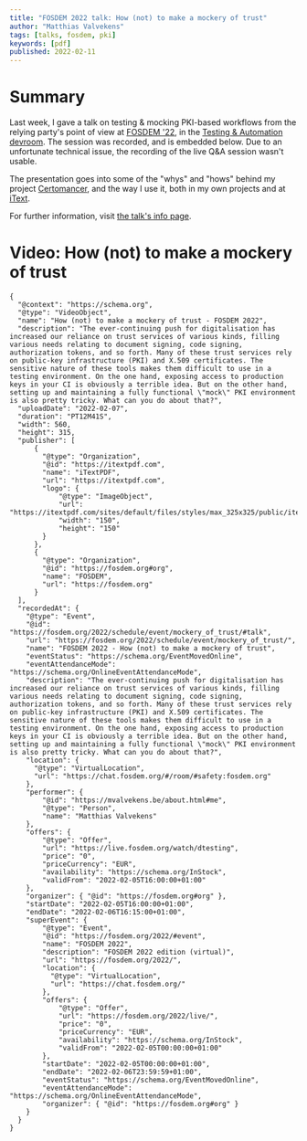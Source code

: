 ```yaml
---
title: "FOSDEM 2022 talk: How (not) to make a mockery of trust"
author: "Matthias Valvekens"
tags: [talks, fosdem, pki]
keywords: [pdf]
published: 2022-02-11
---
```


# Summary

Last week, I gave a talk on testing & mocking PKI-based workflows from the relying party's point of view at [FOSDEM '22](https://fosdem.org/2022/),
in the [Testing & Automation devroom](https://fosdem.org/2022/schedule/track/testing_and_automation/).
The session was recorded, and is embedded below. Due to an unfortunate technical issue, the recording of the live Q&A session wasn't usable.

The presentation goes into some of the "whys" and "hows" behind my project [Certomancer](https://github.com/MatthiasValvekens/certomancer), and the
way I use it, both in my own projects and at [iText](https://itextpdf.com).

For further information, visit [the talk's info page](https://fosdem.org/2022/schedule/event/mockery_of_trust/).


# Video: How (not) to make a mockery of trust

```{#video .youtube ytid=3wFtQiU86EU}
{
  "@context": "https://schema.org",
  "@type": "VideoObject",
  "name": "How (not) to make a mockery of trust - FOSDEM 2022",
  "description": "The ever-continuing push for digitalisation has increased our reliance on trust services of various kinds, filling various needs relating to document signing, code signing, authorization tokens, and so forth. Many of these trust services rely on public-key infrastructure (PKI) and X.509 certificates. The sensitive nature of these tools makes them difficult to use in a testing environment. On the one hand, exposing access to production keys in your CI is obviously a terrible idea. But on the other hand, setting up and maintaining a fully functional \"mock\" PKI environment is also pretty tricky. What can you do about that?",
  "uploadDate": "2022-02-07",
  "duration": "PT12M41S",  
  "width": 560,
  "height": 315,
  "publisher": [
      {
        "@type": "Organization",
        "@id": "https://itextpdf.com",
        "name": "iTextPDF",
        "url": "https://itextpdf.com",
        "logo": {
            "@type": "ImageObject",
            "url": "https://itextpdf.com/sites/default/files/styles/max_325x325/public/itext_0.png",
            "width": "150",
            "height": "150"
        }
      },
      {
        "@type": "Organization",
        "@id": "https://fosdem.org#org",
        "name": "FOSDEM",
        "url": "https://fosdem.org"
      }
  ],
  "recordedAt": {   
    "@type": "Event",
    "@id": "https://fosdem.org/2022/schedule/event/mockery_of_trust/#talk",
    "url": "https://fosdem.org/2022/schedule/event/mockery_of_trust/",
    "name": "FOSDEM 2022 - How (not) to make a mockery of trust",
    "eventStatus": "https://schema.org/EventMovedOnline",
    "eventAttendanceMode": "https://schema.org/OnlineEventAttendanceMode",
    "description": "The ever-continuing push for digitalisation has increased our reliance on trust services of various kinds, filling various needs relating to document signing, code signing, authorization tokens, and so forth. Many of these trust services rely on public-key infrastructure (PKI) and X.509 certificates. The sensitive nature of these tools makes them difficult to use in a testing environment. On the one hand, exposing access to production keys in your CI is obviously a terrible idea. But on the other hand, setting up and maintaining a fully functional \"mock\" PKI environment is also pretty tricky. What can you do about that?",
    "location": {
      "@type": "VirtualLocation",
      "url": "https://chat.fosdem.org/#/room/#safety:fosdem.org"
    },
    "performer": {
        "@id": "https://mvalvekens.be/about.html#me",
        "@type": "Person",
        "name": "Matthias Valvekens"
    },
    "offers": {
        "@type": "Offer",
        "url": "https://live.fosdem.org/watch/dtesting",
        "price": "0",
        "priceCurrency": "EUR",
        "availability": "https://schema.org/InStock",
        "validFrom": "2022-02-05T16:00:00+01:00"
    },
    "organizer": { "@id": "https://fosdem.org#org" },
    "startDate": "2022-02-05T16:00:00+01:00",
    "endDate": "2022-02-06T16:15:00+01:00",
    "superEvent": {
        "@type": "Event",
        "@id": "https://fosdem.org/2022/#event",
        "name": "FOSDEM 2022",
        "description": "FOSDEM 2022 edition (virtual)",
        "url": "https://fosdem.org/2022/",
        "location": {
          "@type": "VirtualLocation",
          "url": "https://chat.fosdem.org/"
        },
        "offers": {
            "@type": "Offer",
            "url": "https://fosdem.org/2022/live/",
            "price": "0",
            "priceCurrency": "EUR",
            "availability": "https://schema.org/InStock",
            "validFrom": "2022-02-05T00:00:00+01:00"
        },
        "startDate": "2022-02-05T00:00:00+01:00",
        "endDate": "2022-02-06T23:59:59+01:00",
        "eventStatus": "https://schema.org/EventMovedOnline",
        "eventAttendanceMode": "https://schema.org/OnlineEventAttendanceMode",
        "organizer": { "@id": "https://fosdem.org#org" }
    }
  }
}
```
